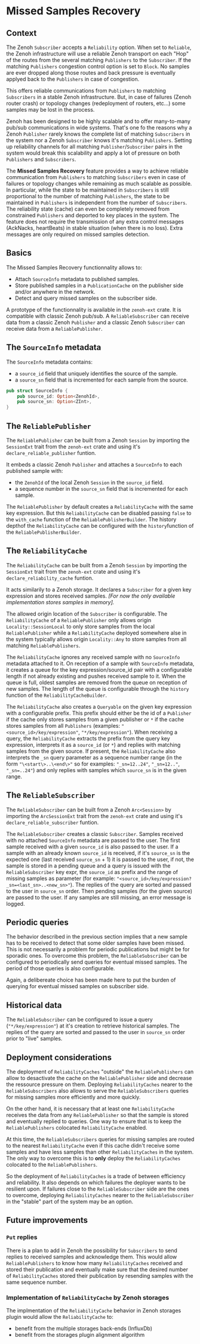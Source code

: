 # Missed Samples Recovery

## Context

The Zenoh `Subscriber` accepts a `Reliability` option. When set to `Reliable`, the Zenoh infrastructure will use a reliable Zenoh transport on each "Hop" of the routes from the several matching `Publishers` to the `Subscriber`. If the matching `Publishers` congestion control option is set to `Block`. No samples are ever dropped along those routes and back pressure is eventually applyed back to the `Publishers` in case of congestion. 

This offers reliable communications from `Publishers` to matching `Subscribers` in a stable Zenoh infrastructure. But, in case of failures (Zenoh router crash) or topology changes (redeployment of routers, etc...) some samples may be lost in the process. 

Zenoh has been designed to be highly scalable and to offer many-to-many pub/sub communications in wide systems. That's one fo the reasons why a Zenoh `Publisher` rarely knows the complete list of matching `Subscribers` in the system nor a Zenoh `Subscriber` knows it's matching `Publishers`. Setting up reliability channels for all matching `Publisher`/`Subscriber` pairs in the system would break this scalability and apply a lot of pressure on both `Publishers` and `Subscribers`.

The **Missed Samples Recovery** feature provides a way to achieve reliable communication from `Publishers` to matching `Subscribers` even in case of failures or topology changes while remaining as much scalable as possible. In particular, while the state to be maintained in `Subscribers` is still proportional to the number of matching `Publishers`, the state to be maintained in `Publishers` is independent from the number of `Subscribers`. The reliability state (cache) can even be completely removed from constrained `Publishers` and deported to key places in the system. The feature does not require the transmission of any extra control messages (AckNacks, heartBeats) in stable situation (when there is no loss). Extra messages are only required on missed samples detection.

## Basics

The Missed Samples Recovery functionnality allows to: 

* Attach `SourceInfo` metadata to published samples.
* Store published samples in a `PublicationCache` on the publisher side and/or anywhere in the network.
* Detect and query missed samples on the subscriber side.

A prototype of the functionnality is available in the `zenoh-ext` crate. It is compatible with classic Zenoh pub/sub. A `ReliableSubscriber` can receive data from a classic Zenoh `Publisher` and a classic Zenoh `Subscriber` can receive data from a `ReliablePublisher`.

## The `SourceInfo` metadata

The `SourceInfo` metadata contains: 
* a `source_id` field that uniquely identifies the source of the sample.
* a `source_sn` field that is incremented for each sample from the source.

```rust
pub struct SourceInfo {
    pub source_id: Option<ZenohId>,
    pub source_sn: Option<ZInt>,
}
```

## The `ReliablePublisher`

The `ReliablePublisher` can be built from a Zenoh `Session` by importing the `SessionExt` trait from the `zenoh-ext` crate and using it's `declare_reliable_publisher` funtion.

It embeds a classic Zenoh `Publisher` and attaches a `SourceInfo` to each published sample with:
* the `ZenohId` of the local Zenoh `Session` in the `source_id` field.
* a sequence number in the `source_sn` field that is incremented for each sample.

The `ReliablePublisher` by default creates a `ReliabilityCache` with the same key expression. But this `ReliabilityCache` can be disabled passing `false` to the `with_cache` function of the `ReliablePublisherBuilder`.
The history depthof the `ReliabilityCache` can be configured with the `history`function of the `ReliablePublisherBuilder`.

## The `ReliabilityCache`

The `ReliabilityCache` can be built from a Zenoh `Session` by importing the `SessionExt` trait from the `zenoh-ext` crate and using it's `declare_reliability_cache` funtion.

It acts similarily to a Zenoh storage. It declares a `Subscriber` for a given key expression and stores received samples. *[For now the only available implementation stores samples in memory].*

The allowed origin location of the `Subscriber` is configurable. The `ReliabilityCache` of a `ReliablePublisher`  only allows origin `Locality::SessionLocal` to only store samples from the local `ReliablePublisher` while a `ReliabilityCache` deployed somewhere alse in the system typically allows origin `Locality::Any` to store samples from all matching `ReliablePublishers`.

The `ReliabilityCache` ignores any received sample with no `SourceInfo` metadata attached to it. On reception of a sample with `SourceInfo` metadata, it creates a queue for the key expression/source_id pair with a configurable length if not already existing and pushes received sample to it. When the queue is full, oldest samples are removed from the queue on reception of new samples. The length of the queue is configurable through the `history` function of the `ReliabilityCacheBuilder`. 

The `ReliabilityCache` also creates a `Queryable` on the given key expression with a configurable prefix. This prefix should either be the id of a `Publisher` if the cache only stores samples from a given publisher or `*` if the cache stores samples from all `Publishers` (examples: `"<source_id>/key/expression"`, `"*/key/expression"`). When receiving a query, the `ReliabilityCache` extracts the prefix from the query key expression, interprets it as a `source_id` (or `*`) and replies with matching samples from the given source. If present, the `ReliabilityCache` also interprets the `_sn` query parameter as a sequence number range (in the form `"\<start\>..\<end\>"` so for examples: `"_sn=12..24"`, `"_sn=12.."`, `"_sn=..24"`) and only replies with samples which `source_sn` is in the given range.

## The `ReliableSubscriber`

The `ReliableSubscriber` can be built from a Zenoh `Arc<Session>` by importing the `ArcSessionExt` trait from the `zenoh-ext` crate and using it's `declare_reliable_subscriber` funtion.

The `ReliableSubscriber` creates a classic `Subscriber`. Samples received with no attached `SourceInfo` metadata are passed to the user. The first sample received with a given `source_id` is also passed to the user. If a sample with an already known `source_id` is received, if it's `source_sn` is the expected one (last received `source_sn` + 1) it is passed to the user, if not, the sample is stored in a pending queue and a query is issued with the `ReliableSubscriber` key expr, the `source_id` as prefix and the range of missing samples as parameter (for example: `"<source_id>/key/expression?_sn=<last_sn>..<new_sn>"`). The replies of the query are sorted and passed to the user in `source_sn` order. Then pending samples (for the given source) are passed to the user. If any samples are still missing, an error message is logged.

## Periodic queries

The behavior described in the previous section implies that a new sample has to be received to detect that some older samples have been missed. This is not necessarily a problem for periodic publications but might be for sporadic ones. To overcome this problem, the `ReliableSubscriber` can be configured to periodically send queries for eventual missed samples. The period of those queries is also configurable. 

Again, a delibereate choice has been made here to put the burden of querying for eventual missed samples on subscriber side.

## Historical data

The `ReliableSubscriber` can be configured to issue a query (`"*/key/expression"`) at it's creation to retrieve historical samples. The replies of the query are sorted and passed to the user in `source_sn` order prior to "live" samples.

## Deployment considerations

The deployment of `ReliabilityCaches` "outside" the `ReliablePublishers` can allow to desactivate the cache on the `ReliablePublisher` side and decrease the ressource pressure on them. Deploying `ReliabilityCaches` nearer to the `ReliableSubscribers` also allows to serve the `ReliableSubscribers` queries for missing samples more efficiently and more quickly.

On the other hand, it is necessary that at least one `ReliabilityCache` receives the data from any `ReliablePublisher` so that the sample is stored and eventually replied to queries. One way to ensure that is to keep the `ReliablePublishers` colocated `ReliabilityCache` enabled.

At this time, the `ReliableSubscribers` queries for missing samples are routed to the nearest `ReliabilityCache` even if this cache didn't receive some samples and have less samples than other `ReliabilityCaches` in the system. The only way to overcome this is to **only** deploy the `ReliabilityCaches` colocated to the `ReliablePublishers`.

So the deployment of `ReliabilityCaches` is a trade of between efficiency and reliability. It also depends on which failures the deployer wants to be resilient upon. If failures close to the `ReliableSubscriber` side are the ones to overcome, deploying `ReliabilityCaches` nearer to the `ReliableSubscriber` in the "stable" part of the system may be an option.

## Future improvements

### `Put` replies

There is a plan to add in Zenoh the possibility for `Subscribers` to send replies to received samples and acknowledge them. This would allow `ReliablePublishers` to know how many `ReliabilityCaches` received and stored their publication and eventually make sure that the desired number of `ReliabilityCaches` stored their publication by resending samples with the same sequence number.

### Implementation of `ReliabilityCache` by Zenoh storages

The implmentation of the `ReliabilityCache` behavior in Zenoh storages plugin would allow the `ReliabilityCache` to:
* benefit from the multiple storages back-ends (InfluxDb)
* benefit from the storages plugin alignment algorithm
